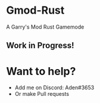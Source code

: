 # Gmod-Rust
A Garry's Mod Rust Gamemode

## Work in Progress!

# Want to help?

* Add me on Discord: Aden#3653 
* Or make Pull requests
